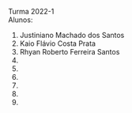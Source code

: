 Turma 2022-1  
Alunos:  
1.  Justiniano Machado dos Santos
2.  Kaio Flávio Costa Prata
3.  Rhyan Roberto Ferreira Santos
4.  
5.  
6.  
7.  
8.  
9.  
